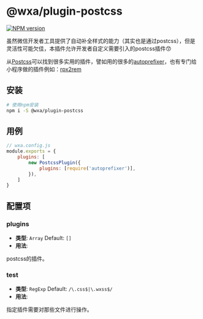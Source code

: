 
# @wxa/plugin-postcss
[![NPM version](https://img.shields.io/npm/v/@wxa/plugin-postcss/latest.svg)](https://www.npmjs.com/package/@wxa/plugin-postcss)

虽然微信开发者工具提供了自动补全样式的能力（其实也是通过postcss），但是灵活性可能欠佳，本插件允许开发者自定义需要引入的postcss插件:kissing_smiling_eyes:

从[Postcss](https://postcss.org/)可以找到很多实用的插件，譬如用的很多的[autoprefixer](https://github.com/postcss/autoprefixer)，也有专门给小程序做的插件例如：[rpx2rem](https://github.com/landn172/postcss-rpxtorem)

## 安装
``` bash
# 使用npm安装
npm i -S @wxa/plugin-postcss
```

## 用例
```javascript
// wxa.config.js
module.exports = {
    plugins: [
        new PostcssPlugin({
            plugins: [require('autoprefixer')],
        }),
    ]
}
```

## 配置项
### **plugins**
- **类型**: `Array` Default: `[]`
- **用法**: 

postcss的插件。
  
### test
- **类型**: `RegExp` Default: `/\.css$|\.wxss$/`
- **用法**:

指定插件需要对那些文件进行操作。
